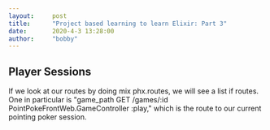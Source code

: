 ```yaml
---
layout:     post
title:      "Project based learning to learn Elixir: Part 3"
date:       2020-4-3 13:28:00
author:     "bobby"
---
```


## Player Sessions

If we look at our routes by doing mix phx.routes, we will see a list if routes. One in particular is "game_path  GET  /games/:id PointPokeFrontWeb.GameController :play," which is the route to our current pointing poker session.